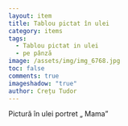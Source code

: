 ```yaml
---
layout: item
title: Tablou pictat în ulei
category: items
tags:
  - Tablou pictat in ulei
  - pe pânză
image: /assets/img/img_6768.jpg
toc: false
comments: true
imageshadow: "true"
author: Crețu Tudor
---
```

Pictură în ulei  portret „ Mama”